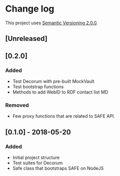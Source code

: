 # Change log

This project uses [Semantic Versioning 2.0.0](http://semver.org/spec/v2.0.0.html).

## [Unreleased]


## [0.2.0]
### Added
- Test Decorum with pre-built MockVault
- Test bootstrap functions
- Methods to add WebID to RDF contact list MD

### Removed
- Few proxy functions that are related to SAFE API.


## [0.1.0] - 2018-05-20
### Added
- Initial project structure
- Test suites for Decorum
- Safe class that bootstraps SAFE on NodeJS
